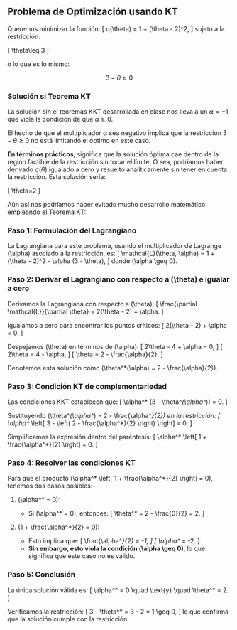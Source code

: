 ## Problema de Optimización usando KT

Queremos minimizar la función:
\[
q(\theta) = 1 + (\theta - 2)^2,
\]
sujeto a la restricción:

\[
    \theta\leq 3
\]

o lo que es lo mismo:

```math
3 - \theta \geq 0
```

### Solución si Teorema KT

La solución sin el teoremas KKT desarrollada en clase nos lleva a un $\alpha=-1$ que viola la condición de que $\alpha\geq 0$.

El hecho de que el multiplicador $\alpha$ sea negativo implica que la restricción $3 - \theta \geq 0$ no está limitando el óptimo en este caso. 

**En términos prácticos**, significa que la solución óptima cae dentro de la región factible de la restricción sin tocar el límite. O sea, podriamos haber derivado $q(\theta)$ igualado a cero y resuelto analíticamente sin tener en cuenta la restricción. Esta solución sería:

\[
    \theta=2
\]

Aún así nos podríamos haber evitado mucho desarrollo matemático empleando el Teorema KT:

### Paso 1: Formulación del Lagrangiano

La Lagrangiana para este problema, usando el multiplicador de Lagrange \(\alpha\) asociado a la restricción, es:
\[
\mathcal{L}(\theta, \alpha) = 1 + (\theta - 2)^2 - \alpha (3 - \theta),
\]
donde \(\alpha \geq 0\).

### Paso 2: Derivar el Lagrangiano con respecto a \(\theta\) e igualar a cero

Derivamos la Lagrangiana con respecto a \(\theta\):
\[
\frac{\partial \mathcal{L}}{\partial \theta} = 2(\theta - 2) + \alpha.
\]

Igualamos a cero para encontrar los puntos críticos:
\[
2(\theta - 2) + \alpha = 0.
\]

Despejamos \(\theta\) en términos de \(\alpha\):
\[
2\theta - 4 + \alpha = 0,
\]
\[
2\theta = 4 - \alpha,
\]
\[
\theta = 2 - \frac{\alpha}{2}.
\]

Denotemos esta solución como \(\theta^*(\alpha) = 2 - \frac{\alpha}{2}\).

### Paso 3: Condición KT de complementariedad

Las condiciones KKT establecen que:
\[
\alpha^* (3 - \theta^*(\alpha^*)) = 0.
\]

Sustituyendo \(\theta^*(\alpha^*) = 2 - \frac{\alpha^*}{2}\) en la restricción:
\[
\alpha^* \left[ 3 - \left( 2 - \frac{\alpha^*}{2} \right) \right] = 0.
\]

Simplificamos la expresión dentro del paréntesis:
\[
\alpha^* \left[ 1 + \frac{\alpha^*}{2} \right] = 0.
\]

### Paso 4: Resolver las condiciones KT

Para que el producto \(\alpha^* \left[ 1 + \frac{\alpha^*}{2} \right] = 0\), tenemos dos casos posibles:

1. \(\alpha^* = 0\):
   - Si \(\alpha^* = 0\), entonces:
     \[
     \theta^* = 2 - \frac{0}{2} = 2.
     \]

2. \(1 + \frac{\alpha^*}{2} = 0\):
   - Esto implica que:
     \[
     \frac{\alpha^*}{2} = -1,
     \]
     \[
     \alpha^* = -2.
     \]
   - **Sin embargo, esto viola la condición \(\alpha \geq 0\)**, lo que significa que este caso no es válido.

### Paso 5: Conclusión

La única solución válida es:
\[
\alpha^* = 0 \quad \text{y} \quad \theta^* = 2.
\]

Verificamos la restricción:
\[
3 - \theta^* = 3 - 2 = 1 \geq 0,
\]
lo que confirma que la solución cumple con la restricción.

